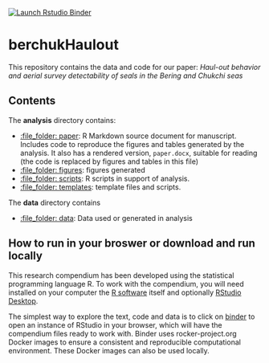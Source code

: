 
<!-- README.md is generated from README.Rmd. Please edit that file -->
<!-- badges: start -->

[![Launch Rstudio
Binder](http://mybinder.org/badge_logo.svg)](https://mybinder.org/v2/gh/jmlondon/berchukHaulout/main?urlpath=rstudio)
<!-- badges: end -->

# berchukHaulout

This repository contains the data and code for our paper: *Haul-out
behavior and aerial survey detectability of seals in the Bering and
Chukchi seas*

## Contents

The **analysis** directory contains:

-   [:file\_folder: paper](/analysis/paper): R Markdown source document
    for manuscript. Includes code to reproduce the figures and tables
    generated by the analysis. It also has a rendered version,
    `paper.docx`, suitable for reading (the code is replaced by figures
    and tables in this file)
-   [:file\_folder: figures](/analysis/figures): figures generated
-   [:file\_folder: scripts](/analysis/scripts): R scripts in support of
    analysis.
-   [:file\_folder: templates](/analysis/templates): template files and
    scripts.

The **data** directory contains

-   [:file\_folder: data](/data): Data used or generated in analysis

## How to run in your broswer or download and run locally

This research compendium has been developed using the statistical
programming language R. To work with the compendium, you will need
installed on your computer the [R
software](https://cloud.r-project.org/) itself and optionally [RStudio
Desktop](https://rstudio.com/products/rstudio/download/).

The simplest way to explore the text, code and data is to click on
[binder](https://mybinder.org/v2/gh/jmlondon/berchukHaulout/master?urlpath=rstudio)
to open an instance of RStudio in your browser, which will have the
compendium files ready to work with. Binder uses rocker-project.org
Docker images to ensure a consistent and reproducible computational
environment. These Docker images can also be used locally.
